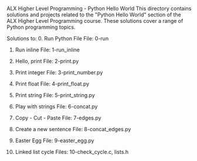 ALX Higher Level Programming - Python Hello World
This directory contains solutions and projects related to the "Python Hello World" section of the ALX Higher Level Programming course. These solutions cover a range of Python programming topics.

Solutions to:
0. Run Python File
File: 0-run

1. Run inline
File: 1-run_inline

2. Hello, print
File: 2-print.py

3. Print integer
File: 3-print_number.py

4. Print float
File: 4-print_float.py

5. Print string
File: 5-print_string.py

6. Play with strings
File: 6-concat.py

7. Copy - Cut - Paste
File: 7-edges.py

8. Create a new sentence
File: 8-concat_edges.py

9. Easter Egg
File: 9-easter_egg.py

10. Linked list cycle
Files: 10-check_cycle.c, lists.h
